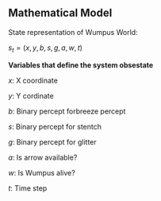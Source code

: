 ## Mathematical Model
State representation of Wumpus World:

$s_t=(x,y,b,s,g,a,w,t)$

**Variables that define the system obsestate**

$x$: X coordinate

$y$: Y cordinate

$b$: Binary percept forbreeze percept

$s$: Binary percept for stentch

$g$: Binary percept for glitter

$a$: Is arrow available?

$w$: Is Wumpus alive?

$t$: Time step
